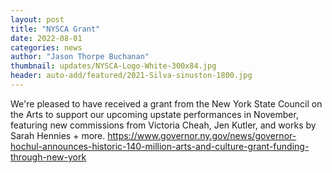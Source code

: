 ```yaml
---
layout: post
title: "NYSCA Grant"
date: 2022-08-01
categories: news
author: "Jason Thorpe Buchanan"
thumbnail: updates/NYSCA-Logo-White-300x84.jpg
header: auto-add/featured/2021-Silva-sinuston-1800.jpg
---
```


We're pleased to have received a grant from the New York State Council on the Arts to support our upcoming upstate performances in November, featuring new commissions from Victoria Cheah, Jen Kutler, and works by Sarah Hennies + more. https://www.governor.ny.gov/news/governor-hochul-announces-historic-140-million-arts-and-culture-grant-funding-through-new-york
